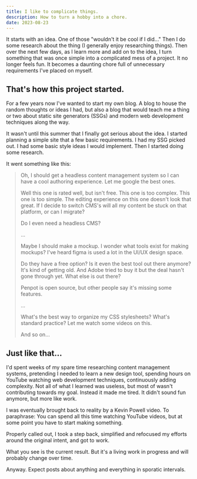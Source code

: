 ```yaml
---
title: I like to complicate things.
description: How to turn a hobby into a chore.  
date: 2023-08-23
---
```


It starts with an idea. One of those "wouldn't it be cool if I did..." Then I do some research about the thing (I generally enjoy researching things). Then over the next few days, as I learn more and add on to the idea, I turn something that was once simple into a complicated mess of a project. It no longer feels fun. It becomes a daunting chore full of unnecessary requirements I've placed on myself. 

## That's how this project started. 

For a few years now I've wanted to start my own blog. A blog to house the random thoughts or ideas I had, but also a blog that would teach me a thing or two about static site generators (SSGs) and modern web development techniques along the way. 

It wasn't until this summer that I finally got serious about the idea. I started planning a simple site that a few basic requirements. I had my SSG picked out. I had some basic style ideas I would implement. Then I started doing some research. 

It went something like this: 

> Oh, I should get a headless content management system so I can have a cool authoring experience. Let me google the best ones. 
> 
> Well this one is rated well, but isn't free. This one is too complex. This one is too simple. The editing experience on this one doesn't look that great. If I decide to switch CMS's will all my content be stuck on that platform, or can I migrate? 
> 
>Do I even need a headless CMS? 
>  
> ...
> 
> Maybe I should make a mockup. I wonder what tools exist for making mockups? I've heard figma is used a lot in the UI/UX design space. 
> 
> Do they have a free option? Is it even the best tool out there anymore? It's kind of getting old. And Adobe tried to buy it but the deal hasn't gone through yet. What else is out there? 
> 
> Penpot is open source, but other people say it's missing some features.
> 
> ...
> 
> What's the best way to organize my CSS stylesheets? What's standard practice? Let me watch some videos on this.
> 
> And so on...

## Just like that...

I'd spent weeks of my spare time researching content management systems, pretending I needed to learn a new design tool, spending hours on YouTube watching web development techniques, continuously adding complexity. Not all of what I learned was useless, but most of wasn't contributing towards my goal. Instead it made me tired. It didn't sound fun anymore, but more like work. 

I was eventually brought back to reality by a Kevin Powell video. To paraphrase: You can spend all this time watching YouTube videos, but at some point you have to start making something.  

Properly called out, I took a step back, simplified and refocused my efforts around the original intent, and got to work. 

What you see is the current result. But it's a living work in progress and will probably change over time. 

Anyway. Expect posts about anything and everything in sporatic intervals. 